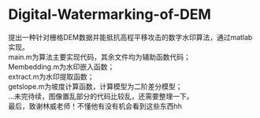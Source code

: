 # Digital-Watermarking-of-DEM 
提出一种针对栅格DEM数据并能抵抗高程平移攻击的数字水印算法，通过matlab实现。
<br>main.m为算法主要实现代码，其余文件均为辅助函数代码；
<br>Membedding.m为水印嵌入函数； 
<br>extract.m为水印提取函数；  
<br>getslope.m为坡度计算函数，计算模型为二阶差分模型； 
<br>...未完待续，图像置乱部分的代码比较乱，还需要整理一下。
<br>最后，致谢林威老师！不懂他有没有机会看到这些东西hh
